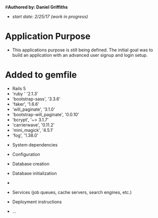 #**Authored by: Daniel Griffiths**
- *start date: 2/25/17 (work in progress)*


# Application Purpose
- This applications purpose is still being defined. The initial goal was to build an application with an advanced user signup   and login setup. 


# Added to gemfile
- Rails 5
- 'ruby  '                    '2.1.3'
- 'bootstrap-sass',           '3.3.6'
- 'faker',                    '1.6.6'
- 'will_paginate',            '3.1.0'
- 'bootstrap-will_paginate', '0.0.10'
- 'bcrypt',                '~> 3.1.7'
- 'carrierwave',             '0.11.2'
- 'mini_magick',              '4.5.1'
- 'fog',                     '1.38.0'

* System dependencies

* Configuration

* Database creation

* Database initialization

* 

* Services (job queues, cache servers, search engines, etc.)

* Deployment instructions

* ...

